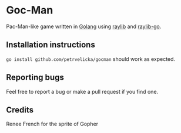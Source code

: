 # Goc-Man

Pac-Man-like game written in [Golang](https://golang.org/) using [raylib](https://www.raylib.com/) and [raylib-go](https://github.com/gen2brain/raylib-go).

## Installation instructions

`go install github.com/petrvelicka/gocman` should work as expected.

## Reporting bugs

Feel free to report a bug or make a pull request if you find one.

## Credits

Renee French for the sprite of Gopher